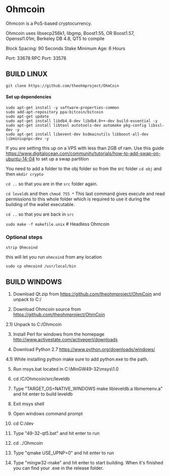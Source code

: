 # Ohmcoin

Ohmcoin is a PoS-based cryptocurrency.

Ohmcoin uses libsecp256k1,
			  libgmp,
			  Boost1.55,
			  OR Boost1.57,  
			  Openssl1.01m,
			  Berkeley DB 4.8,
			  QT5 to compile


Block Spacing: 90 Seconds
Stake Minimum Age: 6 Hours

Port: 33678
RPC Port: 33578


BUILD LINUX
-----------
`git clone https://github.com/theohmproject/OhmCoin`

#### Set up dependencies
```
sudo apt-get install -y software-properties-common
sudo add-apt-repository ppa:bitcoin/bitcoin
sudo apt-get update
sudo apt-get install libdb4.8-dev libdb4.8++-dev build-essential -y
sudo apt-get install libtool autotools-dev automake pkg-config libssl-dev -y
sudo apt-get install libevent-dev bsdmainutils libboost-all-dev libminiupnpc-dev -y
```

If you are setting this up on a VPS with less than 2GB of ram. Use this guide https://www.digitalocean.com/community/tutorials/how-to-add-swap-on-ubuntu-14-04 to set up a swap partition

You need to add a folder to the obj folder so from the src folder `cd obj` and then `mkdir crypto`

`cd ..` so that you are in the `src` folder again.

`cd leveldb` and then `chmod 755 *`
This last command gives execute and read permissions to this whole folder which is required to use it during the building of the wallet executable.

`cd ..` so that you are back in `src`

`sudo make -f makefile.unix` # Headless Ohmcoin

### Optional steps

`strip Ohmcoind`

this will let you run `ohmcoind` from any location

`sudo cp ohmcoind /usr/local/bin`




BUILD WINDOWS
-------------

1) Download Qt.zip from https://github.com/theohmproject/OhmCoin and unpack to C:/

2) Download Ohmcoin source from https://github.com/theohmproject/OhmCoin 

2.1) Unpack to C:/Ohmcoin

3) Install Perl for windows from the homepage http://www.activestate.com/activeperl/downloads

4) Download Python 2.7 https://www.python.org/downloads/windows/

4.1) While installing python make sure to add python.exe to the path.

5) Run msys.bat located in C:\MinGW49-32\msys\1.0

6) cd /C/Ohmcoin/src/leveldb

7) Type "TARGET_OS=NATIVE_WINDOWS make libleveldb.a libmemenv.a" and hit enter to build leveldb

8) Exit msys shell

9) Open windows command prompt

10) cd C:/dev

11) Type "49-32-qt5.bat" and hit enter to run

12) cd ../Ohmcoin

13) Type "qmake USE_UPNP=0" and hit enter to run

14) Type "mingw32-make" and hit enter to start building. When it's finished you can find your .exe in the release folder.
